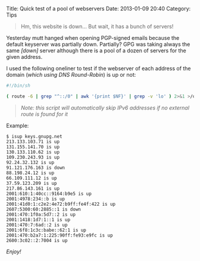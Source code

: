 Title: Quick test of a pool of webservers
Date: 2013-01-09 20:40
Category: Tips

> Hm, this website is down... But wait, it has a bunch of servers!

Yesterday mutt hanged when opening PGP-signed emails because the default keyserver was partially down. Partially? GPG was taking always the same _[down]_ server although there is a pool of a dozen of servers for the given address.


I used the following oneliner to test if the webserver of each address of the domain (_which using DNS Round-Robin_) is up or not:

``` bash
#!/bin/sh

( route -6 | grep "^::/0" | awk '{print $NF}' | grep -v 'lo' ) 2>&1 >/dev/null  && HOSTOPTS="" || HOSTOPTS="-t A" ; for i in $( (host $HOSTOPTS $1 || (echo "$1 not found" 1>&2 && exit 1)) | grep -E "has (IPv6 )?address" | awk -F' ' '{print $NF}') ; do CURLOPTS=(); echo "$i" | grep ":" 2>&1 >/dev/null && CURLOPTS+=( -g "http://[$i]" ) || CURLOPTS+=( http://$i ) ; curl -H"Host: $1" -s -m3 ${CURLOPTS[@]} 2>&1 >/dev/null && echo $i is up || echo $i is down ; done
```

> _Note: this script will automatically skip IPv6 addresses if no external route is found for it_


Example:
```
$ isup keys.gnupg.net
213.133.103.71 is up
131.155.141.70 is up
130.133.110.62 is up
109.230.243.93 is up
92.24.32.132 is up
91.121.176.163 is down
88.198.24.12 is up
66.109.111.12 is up
37.59.123.209 is up
217.86.143.161 is up
2001:610:1:40cc::9164:b9e5 is up
2001:4978:234::b is up
2001:41d0:1:c2e2:4e72:b9ff:fe4f:422 is up
2607:5300:60:2885::1 is down
2001:470:1f0a:5d7::2 is up
2001:1418:1d7:1::1 is up
2001:470:7:6ad::2 is up
2001:6f8:1c3c:babe::62:1 is up
2001:470:b2a7:1:225:90ff:fe93:e9fc is up
2600:3c02::2:7004 is up
```

_Enjoy!_
